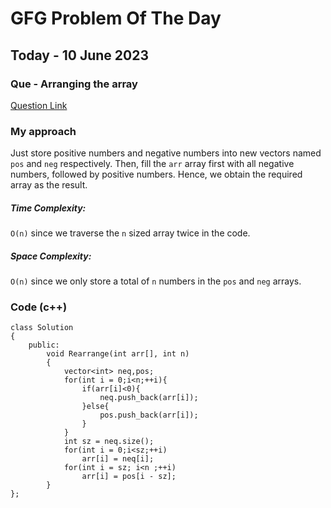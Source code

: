 # GFG Problem Of The Day

## Today - 10 June 2023
### Que - Arranging the array

[Question Link](https://practice.geeksforgeeks.org/problems/arranging-the-array1131/1)

### My approach
Just store positive numbers and negative numbers into new vectors named `pos` and `neg` respectively. Then, fill the `arr` array first with all negative numbers, followed by positive numbers. Hence, we obtain the required array as the result.

##### Time Complexity:
`O(n)` since we traverse the `n` sized array twice in the code.

##### Space Complexity:
`O(n)` since we only store a total of `n` numbers in the `pos` and `neg` arrays.


### Code (c++)
```
class Solution
{
    public:
        void Rearrange(int arr[], int n)
        {
            vector<int> neq,pos;
            for(int i = 0;i<n;++i){
                if(arr[i]<0){
                    neq.push_back(arr[i]);
                }else{
                    pos.push_back(arr[i]);
                }
            }
            int sz = neq.size();
            for(int i = 0;i<sz;++i)
                arr[i] = neq[i];
            for(int i = sz; i<n ;++i)
                arr[i] = pos[i - sz];
        }
};
```